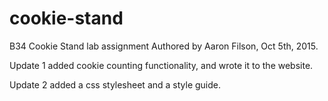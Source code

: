 # cookie-stand
B34 Cookie Stand lab assignment
Authored by Aaron Filson, Oct 5th, 2015.

Update 1 added cookie counting functionality, and wrote it to the website.

Update 2 added a css stylesheet and a style guide.
